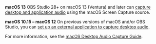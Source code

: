 **macOS 13**
OBS Studio 28+ on macOS 13 (Ventura) and later can [capture desktop and application audio](https://obsproject.com/kb/macos-desktop-audio-capture-guide#capture-audio-on-macos-13-ventura) using the macOS Screen Capture source.

**macOS 10.15 – macOS 12**
On previous versions of macOS and/or OBS Studio, you can [set up an external application to capture desktop audio](https://obsproject.com/kb/macos-desktop-audio-capture-guide#capture-audio-on-previous-versions-of-macos).

For more information, see the [macOS Desktop Audio Capture Guide](https://obsproject.com/kb/macos-desktop-audio-capture-guide).

